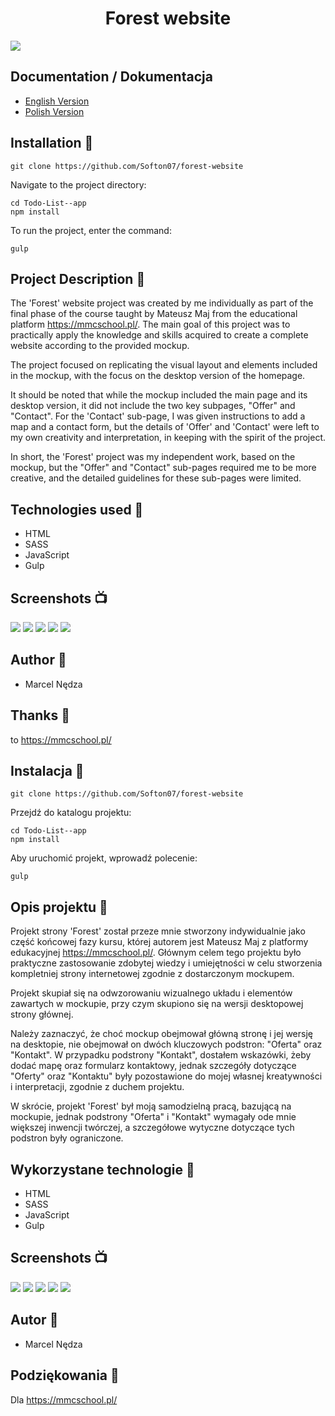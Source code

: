 ﻿<h1 style="text-align: center;">Forest website</h1>

<img src="./src/img/image-1.png">

## Documentation / Dokumentacja

<ul class="nav nav-tabs" id="myTab" role="tablist">
  <li class="nav-item">
    <a class="nav-link active" id="english-tab" data-toggle="tab" href="#english" role="tab" aria-controls="english" aria-selected="true">English Version</a>
  </li>
  <li class="nav-item">
    <a class="nav-link" id="polish-tab" data-toggle="tab" href="#polish" role="tab" aria-controls="polish" aria-selected="false">Polish Version</a>
  </li>
</ul>

<div class="tab-content" id="myTabContent">
  <div class="tab-pane fade show active" id="english" role="tabpanel" aria-labelledby="english-tab">

## Installation 💾
    git clone https://github.com/Softon07/forest-website

Navigate to the project directory:

    cd Todo-List--app
    npm install

To run the project, enter the command:
    
    gulp

## Project Description 🎉
The 'Forest' website project was created by me individually as part of the final phase of the course taught by Mateusz Maj from the educational platform https://mmcschool.pl/. The main goal of this project was to practically apply the knowledge and skills acquired to create a complete website according to the provided mockup.

The project focused on replicating the visual layout and elements included in the mockup, with the focus on the desktop version of the homepage.

It should be noted that while the mockup included the main page and its desktop version, it did not include the two key subpages, "Offer" and "Contact". For the 'Contact' sub-page, I was given instructions to add a map and a contact form, but the details of 'Offer' and 'Contact' were left to my own creativity and interpretation, in keeping with the spirit of the project.

In short, the 'Forest' project was my independent work, based on the mockup, but the "Offer" and "Contact" sub-pages required me to be more creative, and the detailed guidelines for these sub-pages were limited.
 

## Technologies used 🔧

- HTML
- SASS
- JavaScript
- Gulp

## Screenshots 📺

<img src="./src/img/image-2.png">
<img src="./src/img/image-3.png">
<img src="./src/img/image-4.png">
<img src="./src/img/image-5.png">
<img src="./src/img/image-6.png">

## Author 🧑

- Marcel Nędza

## Thanks 👏

to https://mmcschool.pl/


<div class="tab-content" id="myTabContent">
  <div class="tab-pane fade show active" id="polish" role="tabpanel" aria-labelledby="polish-tab">


## Instalacja 💾
    git clone https://github.com/Softon07/forest-website

Przejdź do katalogu projektu:

    cd Todo-List--app
    npm install

Aby uruchomić projekt, wprowadź polecenie:
    
    gulp

## Opis projektu 🎉
Projekt strony 'Forest' został przeze mnie stworzony indywidualnie jako część końcowej fazy kursu, której autorem jest Mateusz Maj z platformy edukacyjnej https://mmcschool.pl/. Głównym celem tego projektu było praktyczne zastosowanie zdobytej wiedzy i umiejętności w celu stworzenia kompletniej strony internetowej zgodnie z dostarczonym mockupem.

Projekt skupiał się na odwzorowaniu wizualnego układu i elementów zawartych w mockupie, przy czym skupiono się na wersji desktopowej strony głównej.

Należy zaznaczyć, że choć mockup obejmował główną stronę i jej wersję na desktopie, nie obejmował on dwóch kluczowych podstron: "Oferta" oraz "Kontakt". W przypadku podstrony "Kontakt", dostałem wskazówki, żeby dodać mapę oraz formularz kontaktowy, jednak szczegóły dotyczące "Oferty" oraz "Kontaktu" były pozostawione do mojej własnej kreatywności i interpretacji, zgodnie z duchem projektu.

W skrócie, projekt 'Forest' był moją samodzielną pracą, bazującą na mockupie, jednak podstrony "Oferta" i "Kontakt" wymagały ode mnie większej inwencji twórczej, a szczegółowe wytyczne dotyczące tych podstron były ograniczone.
 

## Wykorzystane technologie 🔧

- HTML
- SASS
- JavaScript
- Gulp

## Screenshots 📺

<img src="./src/img/image-2.png">
<img src="./src/img/image-3.png">
<img src="./src/img/image-4.png">
<img src="./src/img/image-5.png">
<img src="./src/img/image-6.png">

## Autor 🧑

- Marcel Nędza

## Podziękowania 👏

Dla https://mmcschool.pl/
